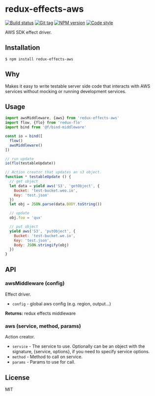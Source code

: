 
# redux-effects-aws

[![Build status][travis-image]][travis-url]
[![Git tag][git-image]][git-url]
[![NPM version][npm-image]][npm-url]
[![Code style][standard-image]][standard-url]

AWS SDK effect driver.

## Installation

    $ npm install redux-effects-aws

## Why

Makes it easy to write testable server side code that interacts with AWS services
without mocking or running development services.

## Usage

```js
import awsMiddleware, {aws} from 'redux-effects-aws'
import flow, {flo} from 'redux-flo'
import bind from '@f/bind-middleware'

const io = bind([
  flow()
  awsMiddleware()
])

// run update
io(flo(testableUpdate))

// Action creator that updates an s3 object.
function * testableUpdate () {
  // get object
  let data = yield aws('S3', 'getObject', {
    Bucket: 'test-bucket.weo.io',
    Key: 'test.json'
  })
  let obj = JSON.parse(data.BODY.toString())

  // update
  obj.foo = 'qux'

  // put object
  yield aws('S3', 'putObject', {
    Bucket: 'test-bucket.we.io',
    Key: 'test.json',
    Body: JSON.stringify(obj)
  })
}
```

## API

### awsMiddleware (config)
Effect driver.

- `config` - global aws config (e.g. region, output...)

**Returns:** redux effects middleware

### aws (service, method, params)
Action creator.

  - `service` - The service to use. Optionally can be an object with the signature,
                {service, options}, if you need to specify service options.
  - `method` - Method to call on service.
  - `params` - Params to use for call.


## License

MIT

[travis-image]: https://img.shields.io/travis/micro-js/redux-effects-aws.svg?style=flat-square
[travis-url]: https://travis-ci.org/micro-js/redux-effects-aws
[git-image]: https://img.shields.io/github/tag/micro-js/redux-effects-aws.svg
[git-url]: https://github.com/micro-js/redux-effects-aws
[standard-image]: https://img.shields.io/badge/code%20style-standard-brightgreen.svg?style=flat
[standard-url]: https://github.com/feross/standard
[npm-image]: https://img.shields.io/npm/v/redux-effects-aws.svg?style=flat-square
[npm-url]: https://npmjs.org/package/redux-effects-aws
